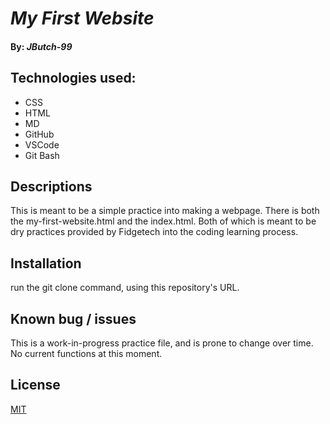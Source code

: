# _My First Website_

#### By: _JButch-99_

## Technologies used: 

* CSS
* HTML
* MD
* GitHub
* VSCode
* Git Bash

## Descriptions
This is meant to be a simple practice into making a webpage. There is both the my-first-website.html and the index.html. Both of which is meant to be dry practices provided by Fidgetech into the coding learning process. 

## Installation
run the git clone command, using this repository's URL.

## Known bug / issues
This is a work-in-progress practice file, and is prone to change over time. No current functions at this moment.

## License
[MIT](https://opensource.org/license/MIT)
